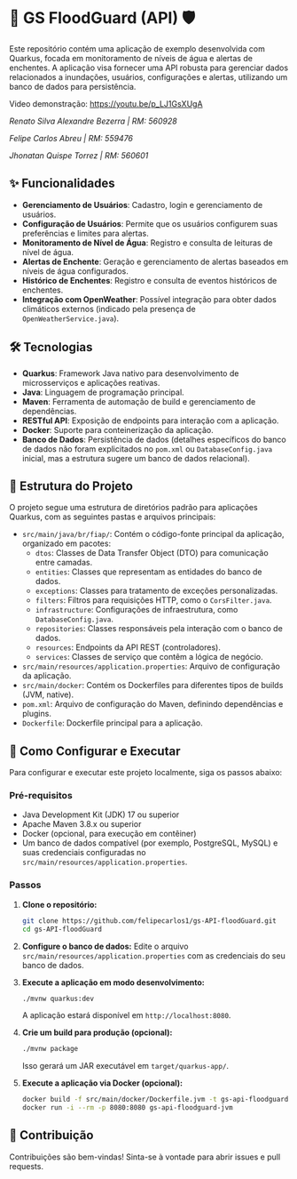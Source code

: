 # 🌊 GS FloodGuard (API) 🛡

Este repositório contém uma aplicação de exemplo desenvolvida com Quarkus, focada em monitoramento de níveis de água e alertas de enchentes. A aplicação visa fornecer uma API robusta para gerenciar dados relacionados a inundações, usuários, configurações e alertas, utilizando um banco de dados para persistência.

Video demonstração: https://youtu.be/p_LJ1GsXUgA

*Renato Silva Alexandre Bezerra | RM: 560928*

*Felipe Carlos Abreu | RM: 559476*

*Jhonatan Quispe Torrez | RM: 560601*
## ✨ Funcionalidades

- **Gerenciamento de Usuários**: Cadastro, login e gerenciamento de usuários.
- **Configuração de Usuários**: Permite que os usuários configurem suas preferências e limites para alertas.
- **Monitoramento de Nível de Água**: Registro e consulta de leituras de nível de água.
- **Alertas de Enchente**: Geração e gerenciamento de alertas baseados em níveis de água configurados.
- **Histórico de Enchentes**: Registro e consulta de eventos históricos de enchentes.
- **Integração com OpenWeather**: Possível integração para obter dados climáticos externos (indicado pela presença de `OpenWeatherService.java`).

## 🛠️ Tecnologias

- **Quarkus**: Framework Java nativo para desenvolvimento de microsserviços e aplicações reativas.
- **Java**: Linguagem de programação principal.
- **Maven**: Ferramenta de automação de build e gerenciamento de dependências.
- **RESTful API**: Exposição de endpoints para interação com a aplicação.
- **Docker**: Suporte para conteinerização da aplicação.
- **Banco de Dados**: Persistência de dados (detalhes específicos do banco de dados não foram explicitados no `pom.xml` ou `DatabaseConfig.java` inicial, mas a estrutura sugere um banco de dados relacional).




## 📂 Estrutura do Projeto

O projeto segue uma estrutura de diretórios padrão para aplicações Quarkus, com as seguintes pastas e arquivos principais:

- `src/main/java/br/fiap/`: Contém o código-fonte principal da aplicação, organizado em pacotes:
    - `dtos`: Classes de Data Transfer Object (DTO) para comunicação entre camadas.
    - `entities`: Classes que representam as entidades do banco de dados.
    - `exceptions`: Classes para tratamento de exceções personalizadas.
    - `filters`: Filtros para requisições HTTP, como o `CorsFilter.java`.
    - `infrastructure`: Configurações de infraestrutura, como `DatabaseConfig.java`.
    - `repositories`: Classes responsáveis pela interação com o banco de dados.
    - `resources`: Endpoints da API REST (controladores).
    - `services`: Classes de serviço que contêm a lógica de negócio.
- `src/main/resources/application.properties`: Arquivo de configuração da aplicação.
- `src/main/docker`: Contém os Dockerfiles para diferentes tipos de builds (JVM, native).
- `pom.xml`: Arquivo de configuração do Maven, definindo dependências e plugins.
- `Dockerfile`: Dockerfile principal para a aplicação.




## 🚀 Como Configurar e Executar

Para configurar e executar este projeto localmente, siga os passos abaixo:

### Pré-requisitos

- Java Development Kit (JDK) 17 ou superior
- Apache Maven 3.8.x ou superior
- Docker (opcional, para execução em contêiner)
- Um banco de dados compatível (por exemplo, PostgreSQL, MySQL) e suas credenciais configuradas no `src/main/resources/application.properties`.

### Passos

1.  **Clone o repositório:**
    ```bash
    git clone https://github.com/felipecarlos1/gs-API-floodGuard.git
    cd gs-API-floodGuard
    ```

2.  **Configure o banco de dados:**
    Edite o arquivo `src/main/resources/application.properties` com as credenciais do seu banco de dados.

3.  **Execute a aplicação em modo desenvolvimento:**
    ```bash
    ./mvnw quarkus:dev
    ```
    A aplicação estará disponível em `http://localhost:8080`.

4.  **Crie um build para produção (opcional):**
    ```bash
    ./mvnw package
    ```
    Isso gerará um JAR executável em `target/quarkus-app/`.

5.  **Execute a aplicação via Docker (opcional):**
    ```bash
    docker build -f src/main/docker/Dockerfile.jvm -t gs-api-floodguard-jvm .
    docker run -i --rm -p 8080:8080 gs-api-floodguard-jvm
    ```

## 🤝 Contribuição

Contribuições são bem-vindas! Sinta-se à vontade para abrir issues e pull requests.

